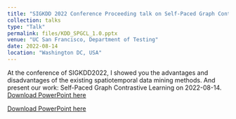 ```yaml
---
title: "SIGKDD 2022 Conference Proceeding talk on Self-Paced Graph Contrastive Learning"
collection: talks
type: "Talk"
permalink: files/KDD_SPGCL_1.0.pptx
venue: "UC San Francisco, Department of Testing"
date: 2022-08-14
location: "Washington DC, USA"
---
```


At the conference of SIGKDD2022, I showed you the advantages and disadvantages of the existing spatiotemporal data mining methods. And present our work: Self-Paced Graph Contrastive Learning on 2022-08-14. [Download PowerPoint here](https://iframe.videodelivery.net/eyJraWQiOiI3YjgzNTg3NDZlNWJmNDM0MjY5YzEwZTYwMDg0ZjViYiIsImFsZyI6IlJTMjU2In0.eyJzdWIiOiIzYjcyYzA2ODI3YzkyNzMyOGNmOGY1ZTZmYjg2YTlhNSIsImtpZCI6IjdiODM1ODc0NmU1YmY0MzQyNjljMTBlNjAwODRmNWJiIiwiZXhwIjoxNjc4NDYwMDY1fQ.KmWkNTY7aOTgGJaIcdfRzDz4e7chi1CLSFe5GXLP0nRgB08GyjQUrSG2tiszTVrfce2AqhuKQfhsDQ27JbZ_bnAQRDOXY38c5ClF1F-SurnFnWI3u1Wo9lKRMisambGpqsTgr0kMGhAW9X_sY0kwpj98d4BF7SiZVno87K3AtiPjveSHmkLhiB0Paka_5w7hmMJCuZNwnufg8JM2JFV3P2yIYOHewTpx9U-aWCayIFNlNm7e7v-B0xJSCGXgahn_B5hGaju1FJnkTYNSbmEZEX2zZhNffq1CbdcWVDDeGsZZVzQSpJDh_FUR6d2Op9D1LUxRMS_V_okDQ3RzldfvQA?poster=https%3A%2F%2Fvideodelivery.net%2FeyJraWQiOiI3YjgzNTg3NDZlNWJmNDM0MjY5YzEwZTYwMDg0ZjViYiIsImFsZyI6IlJTMjU2In0.eyJzdWIiOiIzYjcyYzA2ODI3YzkyNzMyOGNmOGY1ZTZmYjg2YTlhNSIsImtpZCI6IjdiODM1ODc0NmU1YmY0MzQyNjljMTBlNjAwODRmNWJiIiwiZXhwIjoxNjc4NDYwMDY1fQ.KmWkNTY7aOTgGJaIcdfRzDz4e7chi1CLSFe5GXLP0nRgB08GyjQUrSG2tiszTVrfce2AqhuKQfhsDQ27JbZ_bnAQRDOXY38c5ClF1F-SurnFnWI3u1Wo9lKRMisambGpqsTgr0kMGhAW9X_sY0kwpj98d4BF7SiZVno87K3AtiPjveSHmkLhiB0Paka_5w7hmMJCuZNwnufg8JM2JFV3P2yIYOHewTpx9U-aWCayIFNlNm7e7v-B0xJSCGXgahn_B5hGaju1FJnkTYNSbmEZEX2zZhNffq1CbdcWVDDeGsZZVzQSpJDh_FUR6d2Op9D1LUxRMS_V_okDQ3RzldfvQA%2Fthumbnails%2Fthumbnail.jpg%3Ftime%3D10.0s)

[Download PowerPoint here](files/KDD_SPGCL_1.0.pptx)

